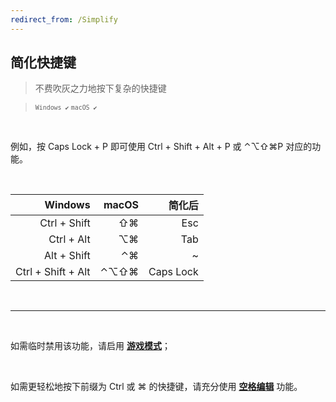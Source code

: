 ```yaml
---
redirect_from: /Simplify
---
```


## 简化快捷键

> 不费吹灰之力地按下复杂的快捷键

> <small>`Windows ✔` `macOS ✔`</small>

<br>

例如，按 Caps Lock + P 即可使用 Ctrl + Shift + Alt + P 或 ⌃⌥⇧⌘P 对应的功能。

<br>

|            Windows | macOS |    简化后 |
| -----------------: | ----: | --------: |
|       Ctrl + Shift |    ⇧⌘ |       Esc |
|         Ctrl + Alt |    ⌥⌘ |       Tab |
|        Alt + Shift |    ⌃⌘ |         ~ |
| Ctrl + Shift + Alt |  ⌃⌥⇧⌘ | Caps Lock |

<br>

---

<br>

如需临时禁用该功能，请启用 [**游戏模式**](/game)；

<br>

如需更轻松地按下前缀为 Ctrl 或 ⌘ 的快捷键，请充分使用 [**空格编辑**](/space) 功能。
